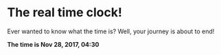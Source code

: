# The real time clock!

Ever wanted to know what the time is? Well, your journey is about to end!

**The time is Nov 28, 2017, 04:30**